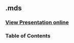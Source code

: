 ## .mds
### [View Presentation online](https://rawgit.com/TelerikAcademy/ASP.NET-Web-Forms/master/04.%20Master-Pages/slides/index.html)
### Table of Contents
